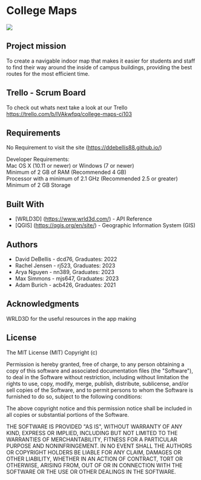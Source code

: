 # College Maps

<img src="/logo.png">

## Project mission
To create a navigable indoor map that makes it easier for students and staff to find their way around the inside of campus buildings, providing the best routes for the most efficient time.

## Trello - Scrum Board
To check out whats next take a look at our Trello
https://trello.com/b/IVAkwfqq/college-maps-ci103

## Requirements 
No Requirement to visit the site (https://ddebellis88.github.io/)

Developer Requirements:<br/>
Mac OS X (10.11 or newer) or Windows (7 or newer)<br/>
Minimum of 2 GB of RAM (Recommended 4 GB)<br/>
Processor with a minimum of 2.1 GHz (Recommended 2.5 or greater)<br/>
Minimum of 2 GB Storage<br/>

## Built With
* [WRLD3D] (https://www.wrld3d.com/) - API Reference
* [QGIS] (https://qgis.org/en/site/) - Geographic Information System (GIS)

## Authors
* David DeBellis - dcd76, Graduates: 2022
* Rachel Jensen - rj523, Graduates: 2023
* Arya Nguyen - nn389, Graduates: 2023
* Max Simmons - mjs647, Graduates: 2023
* Adam Burich - acb426, Graduates: 2021

## Acknowledgments
WRLD3D for the useful resources in the app making

## License

The MIT License (MIT) Copyright (c)

Permission is hereby granted, free of charge, to any person obtaining a copy of this software and associated documentation files (the "Software"), to deal in the Software without restriction, including without limitation the rights to use, copy, modify, merge, publish, distribute, sublicense, and/or sell copies of the Software, and to permit persons to whom the Software is furnished to do so, subject to the following conditions:

The above copyright notice and this permission notice shall be included in all copies or substantial portions of the Software.

THE SOFTWARE IS PROVIDED "AS IS", WITHOUT WARRANTY OF ANY KIND, EXPRESS OR IMPLIED, INCLUDING BUT NOT LIMITED TO THE WARRANTIES OF MERCHANTABILITY, FITNESS FOR A PARTICULAR PURPOSE AND NONINFRINGEMENT. IN NO EVENT SHALL THE AUTHORS OR COPYRIGHT HOLDERS BE LIABLE FOR ANY CLAIM, DAMAGES OR OTHER LIABILITY, WHETHER IN AN ACTION OF CONTRACT, TORT OR OTHERWISE, ARISING FROM, OUT OF OR IN CONNECTION WITH THE SOFTWARE OR THE USE OR OTHER DEALINGS IN THE SOFTWARE.
